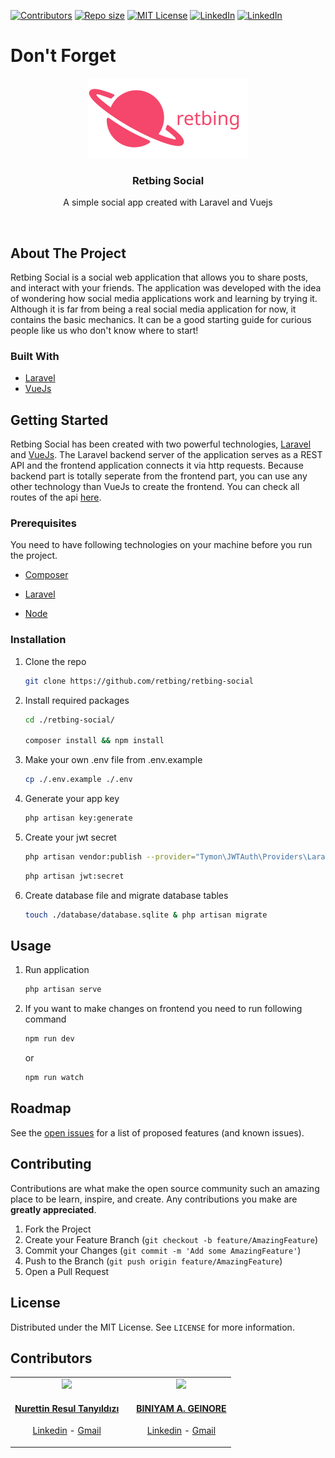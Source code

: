 <!-- Badges -->

[![Contributors][contributors-shield]][contributors-url]
[![Repo size][repo-size-shield]][repo-url]
[![MIT License][license-shield]][license-url]
[![LinkedIn][linkedin-shield]][linkedin-url-1]
[![LinkedIn][linkedin-shield]][linkedin-url-2]

# Don't Forget

<!-- Project Logo -->
<p align=center>
<img src="./assets/images/logo.svg" width=256/>
<h3 align=center>Retbing Social</h3>
<p align=center>A simple social app created with Laravel and Vuejs<p/>
</p>

<!-- Description -->

<br>

## About The Project

Retbing Social is a social web application that allows you to share posts, and interact with your friends. The application was developed with the idea of wondering how social media applications work and learning by trying it. Although it is far from being a real social media application for now, it contains the basic mechanics. It can be a good starting guide for curious people like us who don't know where to start!

### Built With

-   [Laravel][laravel-url]
-   [VueJs][vuejs-url]

## Getting Started

Retbing Social has been created with two powerful technologies, [Laravel][laravel-url] and [VueJs][vuejs-url]. The Laravel backend server of the application serves as a REST API and the frontend application connects it via http requests. Because backend part is totally seperate from the frontend part, you can use any other technology than VueJs to create the frontend. You can check all routes of the api [here](./routes/api.php).

<!--
<br>
<p align=center><img src="./assets/images/app-usage.gif" width=250/></p> -->

### Prerequisites

You need to have following technologies on your machine before you run the project.

-   [Composer](https://getcomposer.org/download/)

-   [Laravel](https://laravel.com/docs/8.x#installation-via-composer)

-   [Node](https://nodejs.org/en/)

### Installation

1. Clone the repo
    ```sh
    git clone https://github.com/retbing/retbing-social
    ```
2. Install required packages

    ```sh
    cd ./retbing-social/
     
    composer install && npm install
    ```

3. Make your own .env file from .env.example

    ```sh
    cp ./.env.example ./.env
    ```

4. Generate your app key

    ```sh
    php artisan key:generate
    ```

5. Create your jwt secret

    ```sh
    php artisan vendor:publish --provider="Tymon\JWTAuth\Providers\LaravelServiceProvider"
    ```

    ```sh
    php artisan jwt:secret
    ```

6. Create database file and migrate database tables

    ```sh
    touch ./database/database.sqlite & php artisan migrate
    ```

## Usage

1. Run application

    ```sh
    php artisan serve
    ```

2. If you want to make changes on frontend you need to run following command

    ```sh
    npm run dev
    ```

    or

    ```sh
    npm run watch
    ```

<!-- _For more examples, please refer to the [Documentation](https://example.com)_ -->

## Roadmap

See the [open issues][issues-url] for a list of proposed features (and known issues).

<!-- CONTRIBUTING -->

## Contributing

Contributions are what make the open source community such an amazing place to be learn, inspire, and create. Any contributions you make are **greatly appreciated**.

1. Fork the Project
2. Create your Feature Branch (`git checkout -b feature/AmazingFeature`)
3. Commit your Changes (`git commit -m 'Add some AmazingFeature'`)
4. Push to the Branch (`git push origin feature/AmazingFeature`)
5. Open a Pull Request

<!-- LICENSE -->

## License

Distributed under the MIT License. See `LICENSE` for more information.

<!-- CONTACT -->

## Contributors

<table>
<tr>
<td>
<a href='https://github.com/rtanyildizi' target="_blank">
<div float="left" align="center">
<img src="https://github.com/rtanyildizi.png" width=150px />

<h4 > Nurettin Resul Tanyıldızı </h4>
<p><a href='https://linkedin.com/in/rtanyildizi'>Linkedin</a> - <a href='mailto:tanyildizi.resul@gmail.com'>Gmail</a></p>
</div></a>
</td>
<td>
</td>
<td>
<a href='https://github.com/Benjamin274' target="_blank">
<div float="left" align="center">
<img src="https://media-exp1.licdn.com/dms/image/C4D03AQFQxvjnK7iDZA/profile-displayphoto-shrink_400_400/0/1598643535724?e=1619654400&v=beta&t=saz9CnZ6WhM9xhtJTRUk8xjsefUFdB3rSGR1qPod4NY" width=150px />

<h4>  BINIYAM A. GEINORE  </h4>
<p><a href='https://www.linkedin.com/in/biniyam-a-geinore-629975133/'>Linkedin</a> - <a href='mailto:biniabera274@gmail.com
'>Gmail</a></p>
</div></a>
</td>
</tr>
</table>
<!-- Variables -->

[laravel-url]: https://laravel.com
[vuejs-url]: https://vuejs.org/
[repo-url]: https://github.com/retbing/retbing-social
[issues-url]: https://github.com/retbing/retbing-social/issues
[contributors-shield]: https://img.shields.io/github/contributors/retbing/retbing-social
[contributors-url]: https://github.com/retbing/retbing-social/graphs/contributors
[repo-size-shield]: https://img.shields.io/github/repo-size/retbing/retbing-social
[license-shield]: https://img.shields.io/github/license/retbing/retbing-social
[license-url]: https://github.com/retbing/retbing-social/blob/main/LICENSE
[linkedin-shield]: https://img.shields.io/badge/LinkedIn-%230072B1?logo=linkedin
[linkedin-url-1]: https://linkedin.com/in/rtanyildizi
[linkedin-url-2]: https://linkedin.com/in/biniyam-a-geinore-629975133/

```

```
